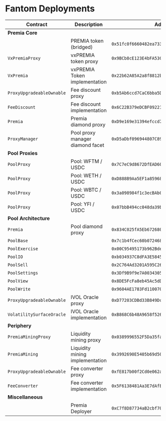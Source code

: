 # Fantom Deployments

| Contract                  | Description                      | Address                                      |                                                                              |                                                                                                                                                   |
| ------------------------- | -------------------------------- | -------------------------------------------- | ---------------------------------------------------------------------------- | ------------------------------------------------------------------------------------------------------------------------------------------------- |
| **Premia Core**           |                                  |                                              |                                                                              |
|                           | PREMIA token (bridged)           | `0x51fc0f6660482ea73330e414efd7808811a57fa2` | [🔗](https://ftmscan.com/token/0x51fc0f6660482ea73330e414efd7808811a57fa2)   |                                                                                                                                                   |
| `VxPremiaProxy`           | vxPREMIA token proxy             | `0x9BCb8cE123E4bFA53C2319b12DbFB6F7B7675a30` | [🔗](https://ftmscan.com/token/0x9BCb8cE123E4bFA53C2319b12DbFB6F7B7675a30)   | [📁](https://github.com/Premian-Labs/premia-contracts/blob/56a4625e9000b83a5ec85927d45301085dfbd893/contracts/staking/VxPremiaProxy.sol)          |
| `VxPremia`                | vxPREMIA Token implementation    | `0x22b62A85A2a8f8812b7aAc2B873E0227dd0C2125` | [🔗](https://ftmscan.com/address/0x22b62A85A2a8f8812b7aAc2B873E0227dd0C2125) | [📁](https://github.com/Premian-Labs/premia-contracts/blob/525d062cb316b215c7ec1c956101b3ca2976f828/contracts/staking/VxPremia.sol)               |
| `ProxyUpgradeableOwnable` | Fee discount proxy               | `0xb5Ab6ccd7CaC6bba5DC31EcE0845f282BCD7E527` | [🔗](https://ftmscan.com/token/0xb5Ab6ccd7CaC6bba5DC31EcE0845f282BCD7E527)   | [📁](https://github.com/Premian-Labs/premia-contracts/blob/178eede5a503c351ea7eb32765a73699233bc25b/contracts/ProxyUpgradeableOwnable.sol)        |
| `FeeDiscount`             | Fee discount implementation      | `0x6C22B379eDCBF092213E2763635f698B495cdD8f` | [🔗](https://ftmscan.com/address/0x6C22B379eDCBF092213E2763635f698B495cdD8f) | [📁](https://github.com/Premian-Labs/premia-contracts/blob/c12533cade505fbfdb700f6d4db67740e3cec0ac/contracts/staking/FeeDiscount.sol)            |
| `Premia`                  | Premia diamond proxy             | `0xD9e169e31394efccd78CC0b63a8B09B4D71b705E` | [🔗](https://ftmscan.com/address/0xD9e169e31394efccd78CC0b63a8B09B4D71b705E) | [📁](https://github.com/Premian-Labs/premia-contracts/blob/178eede5a503c351ea7eb32765a73699233bc25b/contracts/core/Premia.sol)                    |
| `ProxyManager`            | Pool proxy manager diamond facet | `0xD5aDbf096944807C89C8aE8fab96Ec92555fA311` | [🔗](https://ftmscan.com/address/0xD5aDbf096944807C89C8aE8fab96Ec92555fA311) | [📁](https://github.com/Premian-Labs/premia-contracts/blob/56a4625e9000b83a5ec85927d45301085dfbd893/contracts/core/ProxyManager.sol)              |
| **Pool Proxies**          |                                  |                                              |                                                                              |
| `PoolProxy`               | Pool: WFTM / USDC                | `0x7C7eC9d8672DfEAD60d6a533c3c5610Dd8916C48` | [🔗](https://ftmscan.com/address/0x7C7eC9d8672DfEAD60d6a533c3c5610Dd8916C48) | [📁](https://github.com/Premian-Labs/premia-contracts/blob/178eede5a503c351ea7eb32765a73699233bc25b/contracts/pool/PoolProxy.sol)                 |
| `PoolProxy`               | Pool: WETH / USDC                | `0xD888B9Aa5EF1a85968892C12E8cC83C73D69c8A1` | [🔗](https://ftmscan.com/address/0xD888B9Aa5EF1a85968892C12E8cC83C73D69c8A1) | [📁](https://github.com/Premian-Labs/premia-contracts/blob/178eede5a503c351ea7eb32765a73699233bc25b/contracts/pool/PoolProxy.sol)                 |
| `PoolProxy`               | Pool: WBTC / USDC                | `0x3a098984f1c3ecBAb0D5866F35438Ec0db3ec8C2` | [🔗](https://ftmscan.com/address/0x3a098984f1c3ecBAb0D5866F35438Ec0db3ec8C2) | [📁](https://github.com/Premian-Labs/premia-contracts/blob/178eede5a503c351ea7eb32765a73699233bc25b/contracts/pool/PoolProxy.sol)                 |
| `PoolProxy`               | Pool: YFI / USDC                 | `0x07bbB494cc048da39b5a11938F405424C66b75Fb` | [🔗](https://ftmscan.com/address/0x07bbB494cc048da39b5a11938F405424C66b75Fb) | [📁](https://github.com/Premian-Labs/premia-contracts/blob/178eede5a503c351ea7eb32765a73699233bc25b/contracts/pool/PoolProxy.sol)                 |
| **Pool Architecture**     |                                  |                                              |                                                                              |
| `Premia`                  | Pool diamond proxy               | `0x834C025fA5Eb6726803a2D67f160fcfABC49a174` | [🔗](https://ftmscan.com/address/0x834C025fA5Eb6726803a2D67f160fcfABC49a174) | [📁](https://github.com/Premian-Labs/premia-contracts/blob/178eede5a503c351ea7eb32765a73699233bc25b/contracts/core/Premia.sol)                    |
| `PoolBase`                |                                  | `0x7c1b4fCec60b07246832639AC365694854A16081` | [🔗](https://ftmscan.com/address/0x7c1b4fCec60b07246832639AC365694854A16081) | [📁](https://github.com/Premian-Labs/premia-contracts/blob/56a4625e9000b83a5ec85927d45301085dfbd893/contracts/pool/PoolBase.sol)                  |
| `PoolExercise`            |                                  | `0x00C95495173b962BdeF86734b7688aA20AdBf4D5` | [🔗](https://ftmscan.com/address/0x00C95495173b962BdeF86734b7688aA20AdBf4D5) | [📁](https://github.com/Premian-Labs/premia-contracts/blob/56a4625e9000b83a5ec85927d45301085dfbd893/contracts/pool/PoolExercise.sol)              |
| `PoolIO`                  |                                  | `0xb034937C8dFA3E58457714E3d64aC4f14646493d` | [🔗](https://ftmscan.com/address/0xb034937C8dFA3E58457714E3d64aC4f14646493d) | [📁](https://github.com/Premian-Labs/premia-contracts/blob/56a4625e9000b83a5ec85927d45301085dfbd893/contracts/pool/PoolIO.sol)                    |
| `PoolSell`                |                                  | `0x2C764Ad3201A595C260A0ed4A194148Af94D2c0c` | [🔗](https://ftmscan.com/address/0x2C764Ad3201A595C260A0ed4A194148Af94D2c0c) | [📁](https://github.com/Premian-Labs/premia-contracts/blob/56a4625e9000b83a5ec85927d45301085dfbd893/contracts/pool/PoolSell.sol)                  |
| `PoolSettings`            |                                  | `0x3Df9B9f9e7A00343050254def6C1bD9fDE3D62e1` | [🔗](https://ftmscan.com/address/0x3Df9B9f9e7A00343050254def6C1bD9fDE3D62e1) | [📁](https://github.com/Premian-Labs/premia-contracts/blob/56a4625e9000b83a5ec85927d45301085dfbd893/contracts/pool/PoolSettings.sol)              |
| `PoolView`                |                                  | `0x8DE5FcFa8eb45Ac5dD288b25ce921Efa8d82bE58` | [🔗](https://ftmscan.com/address/0x8DE5FcFa8eb45Ac5dD288b25ce921Efa8d82bE58) | [📁](https://github.com/Premian-Labs/premia-contracts/blob/56a4625e9000b83a5ec85927d45301085dfbd893/contracts/pool/PoolView.sol)                  |
| `PoolWrite`               |                                  | `0x9604AE1783Fd110070bD9F8f646699528Bc72ee6` | [🔗](https://ftmscan.com/address/0x9604AE1783Fd110070bD9F8f646699528Bc72ee6) | [📁](https://github.com/Premian-Labs/premia-contracts/blob/56a4625e9000b83a5ec85927d45301085dfbd893/contracts/pool/PoolWrite.sol)                 |
| `ProxyUpgradeableOwnable` | IVOL Oracle proxy                | `0xD77203CDBd33B849Dc0B03A4f906F579A766C0A6` | [🔗](https://ftmscan.com/address/0xD77203CDBd33B849Dc0B03A4f906F579A766C0A6) | [📁](https://github.com/Premian-Labs/premia-contracts/blob/178eede5a503c351ea7eb32765a73699233bc25b/contracts/ProxyUpgradeableOwnable.sol)        |
| `VolatilitySurfaceOracle` | IVOL Oracle implementation       | `0xB868C6b48A9658f526caa262BD188947B32999DA` | [🔗](https://ftmscan.com/address/0xB868C6b48A9658f526caa262BD188947B32999DA) | [📁](https://github.com/Premian-Labs/premia-contracts/blob/a022d72548fba191677c2b21663e5f3d8fa0e5d8/contracts/oracle/VolatilitySurfaceOracle.sol) |
| **Periphery**             |                                  |                                              |                                                                              |
| `PremiaMiningProxy`       | Liquidity mining proxy           | `0x0389996552F5Da35fa6Ddc80B083F78622df3A6f` | [🔗](https://ftmscan.com/address/0x0389996552F5Da35fa6Ddc80B083F78622df3A6f) | [📁](https://github.com/Premian-Labs/premia-contracts/blob/178eede5a503c351ea7eb32765a73699233bc25b/contracts/mining/PremiaMiningProxy.sol)       |
| `PremiaMining`            | Liquidity mining implementation  | `0x3992690E5405b69d50812470B0250c878bFA9322` | [🔗](https://ftmscan.com/address/0x3992690E5405b69d50812470B0250c878bFA9322) | [📁](https://github.com/Premian-Labs/premia-contracts/blob/56a4625e9000b83a5ec85927d45301085dfbd893/contracts/mining/PremiaMining.sol)            |
| `ProxyUpgradeableOwnable` | Fee converter proxy              | `0xfE817b00f2Cd0e062a5F66067E9A9ef789144Cbf` | [🔗](https://ftmscan.com/address/0xfE817b00f2Cd0e062a5F66067E9A9ef789144Cbf) | [📁](https://github.com/Premian-Labs/premia-contracts/blob/178eede5a503c351ea7eb32765a73699233bc25b/contracts/ProxyUpgradeableOwnable.sol)        |
| `FeeConverter`            | Fee converter implementation     | `0x5F6138481Aa3E7dAfECE39bc989048F7Fd9F130B` | [🔗](https://ftmscan.com/address/0x5F6138481Aa3E7dAfECE39bc989048F7Fd9F130B) | [📁](https://github.com/Premian-Labs/premia-contracts/blob/56a4625e9000b83a5ec85927d45301085dfbd893/contracts/FeeConverter.sol)                   |
| **Miscellaneous**         |                                  |                                              |                                                                              |
|                           | Premia Deployer                  | `0xC7f8D87734aB2cbf70030aC8aa82abfe3e8126cb` | [🔗](https://ftmscan.com/address/0xC7f8D87734aB2cbf70030aC8aa82abfe3e8126cb) |                                                                                                                                                   |
